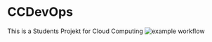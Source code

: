 # CCDevOps

This is a Students Projekt for Cloud Computing
![example workflow](https://github.com/github/docs/actions/workflows/main.yml/badge.svg)


